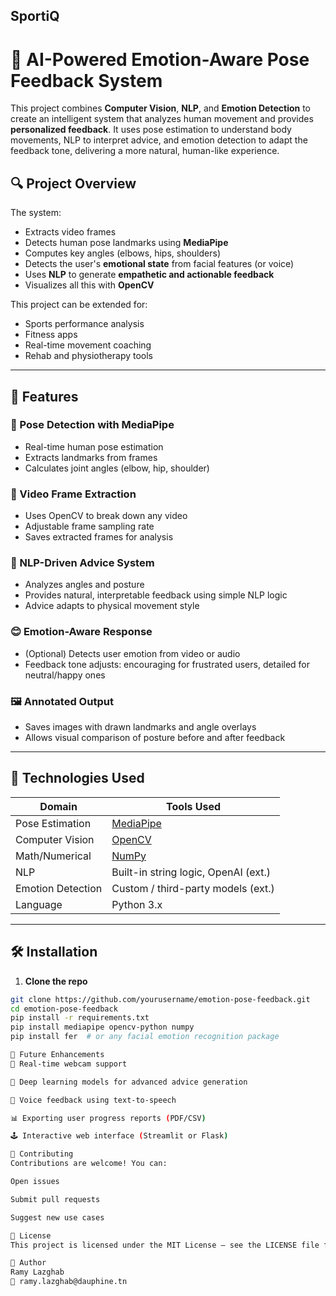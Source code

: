 ## SportiQ
# 🧠 AI-Powered Emotion-Aware Pose Feedback System

This project combines **Computer Vision**, **NLP**, and **Emotion Detection** to create an intelligent system that analyzes human movement and provides **personalized feedback**. It uses pose estimation to understand body movements, NLP to interpret advice, and emotion detection to adapt the feedback tone, delivering a more natural, human-like experience.

## 🔍 Project Overview

The system:
- Extracts video frames
- Detects human pose landmarks using **MediaPipe**
- Computes key angles (elbows, hips, shoulders)
- Detects the user's **emotional state** from facial features (or voice)
- Uses **NLP** to generate **empathetic and actionable feedback**
- Visualizes all this with **OpenCV**

This project can be extended for:
- Sports performance analysis
- Fitness apps
- Real-time movement coaching
- Rehab and physiotherapy tools

---

## 🚀 Features

### 🕺 Pose Detection with MediaPipe
- Real-time human pose estimation
- Extracts landmarks from frames
- Calculates joint angles (elbow, hip, shoulder)

### 🎥 Video Frame Extraction
- Uses OpenCV to break down any video
- Adjustable frame sampling rate
- Saves extracted frames for analysis

### 🧠 NLP-Driven Advice System
- Analyzes angles and posture
- Provides natural, interpretable feedback using simple NLP logic
- Advice adapts to physical movement style

### 😊 Emotion-Aware Response
- (Optional) Detects user emotion from video or audio
- Feedback tone adjusts: encouraging for frustrated users, detailed for neutral/happy ones

### 🖼️ Annotated Output
- Saves images with drawn landmarks and angle overlays
- Allows visual comparison of posture before and after feedback

---

## 🧰 Technologies Used

| Domain           | Tools Used                            |
|------------------|----------------------------------------|
| Pose Estimation  | [MediaPipe](https://mediapipe.dev)     |
| Computer Vision  | [OpenCV](https://opencv.org)           |
| Math/Numerical   | [NumPy](https://numpy.org)             |
| NLP              | Built-in string logic, OpenAI (ext.)   |
| Emotion Detection| Custom / third-party models (ext.)     |
| Language         | Python 3.x                             |


---

## 🛠️ Installation

1. **Clone the repo**
```bash
git clone https://github.com/yourusername/emotion-pose-feedback.git
cd emotion-pose-feedback
pip install -r requirements.txt
pip install mediapipe opencv-python numpy
pip install fer  # or any facial emotion recognition package

📌 Future Enhancements
🎯 Real-time webcam support

🧠 Deep learning models for advanced advice generation

💬 Voice feedback using text-to-speech

📊 Exporting user progress reports (PDF/CSV)

🕹️ Interactive web interface (Streamlit or Flask)

🤝 Contributing
Contributions are welcome! You can:

Open issues

Submit pull requests

Suggest new use cases

📄 License
This project is licensed under the MIT License – see the LICENSE file for details.

👤 Author
Ramy Lazghab
📧 ramy.lazghab@dauphine.tn
